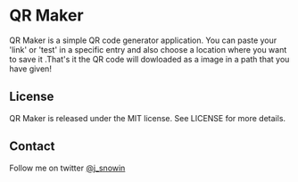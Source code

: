 # QR Maker
QR Maker is a simple QR code generator application. You can paste your 'link' or 'test' in a specific entry and also choose a location where you want to save it .That's it the QR code will dowloaded as a image in a path that you have given!

## License
QR Maker is released under the MIT license. See LICENSE for more details.

## Contact
Follow me on twitter [@j_snowin](https://twitter.com/j_snowin)
